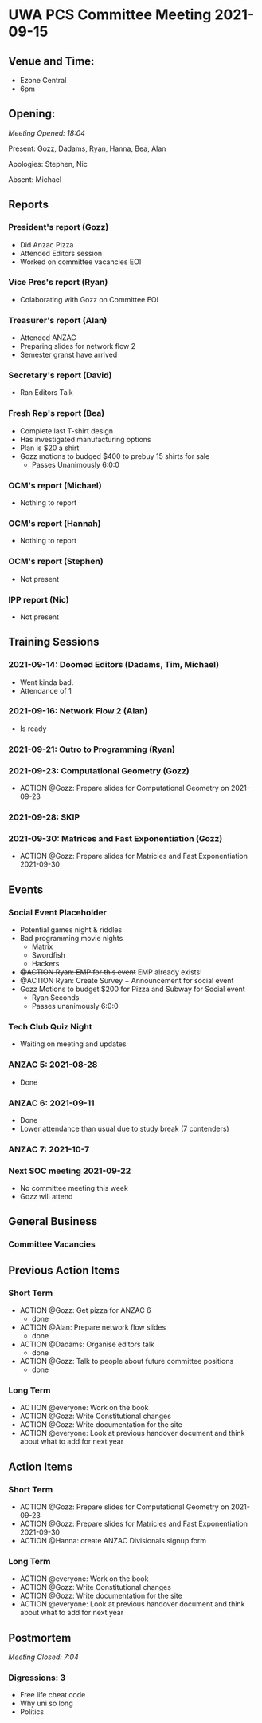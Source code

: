 # UWA PCS Committee Meeting 2021-09-15

## Venue and Time:
- Ezone Central
- 6pm 

## Opening: 

*Meeting Opened: 18:04*

Present: Gozz, Dadams, Ryan, Hanna, Bea, Alan

Apologies: Stephen, Nic

Absent: Michael 

## Reports

### President's report (Gozz)

- Did Anzac Pizza
- Attended Editors session
- Worked on committee vacancies EOI

### Vice Pres's report (Ryan)

- Colaborating with Gozz on Committee EOI

### Treasurer's report (Alan)

- Attended ANZAC
- Preparing slides for network flow 2
- Semester granst have arrived

### Secretary's report (David)

- Ran Editors Talk

### Fresh Rep's report (Bea)

- Complete last T-shirt design
- Has investigated manufacturing options
- Plan is $20 a shirt
- Gozz motions to budged $400 to prebuy 15 shirts for sale
  - Passes Unanimously 6:0:0

### OCM's report (Michael)

- Nothing to report

### OCM's report (Hannah)

- Nothing to report

### OCM's report (Stephen)

- Not present

### IPP report (Nic)

- Not present


## Training Sessions

### 2021-09-14: Doomed Editors (Dadams, Tim, Michael)

- Went kinda bad. 
- Attendance of 1


### 2021-09-16: Network Flow 2 (Alan)

- Is ready


### 2021-09-21: Outro to Programming (Ryan)



### 2021-09-23: Computational Geometry (Gozz)

- ACTION @Gozz: Prepare slides for Computational Geometry on 2021-09-23

### 2021-09-28: SKIP
### 2021-09-30: Matrices and Fast Exponentiation (Gozz)

- ACTION @Gozz: Prepare slides for Matricies and Fast Exponentiation 2021-09-30

## Events

### Social Event Placeholder
- Potential games night & riddles 
- Bad programming movie nights
    - Matrix
    - Swordfish
    - Hackers
- ~~@ACTION Ryan: EMP for this event~~ EMP already exists!
- @ACTION Ryan: Create Survey + Announcement for social event
- Gozz Motions to budget $200 for Pizza and Subway for Social event
  - Ryan Seconds
  - Passes unanimously 6:0:0

### Tech Club Quiz Night
- Waiting on meeting and updates

### ANZAC 5: 2021-08-28
- Done

### ANZAC 6: 2021-09-11
- Done
- Lower attendance than usual due to study break (7 contenders)

### ANZAC 7: 2021-10-7

### Next SOC meeting 2021-09-22

- No committee meeting this week
- Gozz will attend

## General Business

### Committee Vacancies

## Previous Action Items

### Short Term

- ACTION @Gozz: Get pizza for ANZAC 6
  - done
- ACTION @Alan: Prepare network flow slides
  - done
- ACTION @Dadams: Organise editors talk
  - done
- ACTION @Gozz: Talk to people about future committee positions
  - done

### Long Term

- ACTION @everyone: Work on the book
- ACTION @Gozz: Write Constitutional changes
- ACTION @Gozz: Write documentation for the site
- ACTION @everyone: Look at previous handover document and think about what to add for next year

## Action Items

### Short Term

- ACTION @Gozz: Prepare slides for Computational Geometry on 2021-09-23
- ACTION @Gozz: Prepare slides for Matricies and Fast Exponentiation 2021-09-30
- ACTION @Hanna: create ANZAC Divisionals signup form

### Long Term

- ACTION @everyone: Work on the book
- ACTION @Gozz: Write Constitutional changes
- ACTION @Gozz: Write documentation for the site
- ACTION @everyone: Look at previous handover document and think about what to add for next year

## Postmortem

*Meeting Closed: 7:04*

###  Digressions: 3

- Free life cheat code
- Why uni so long
- Politics

